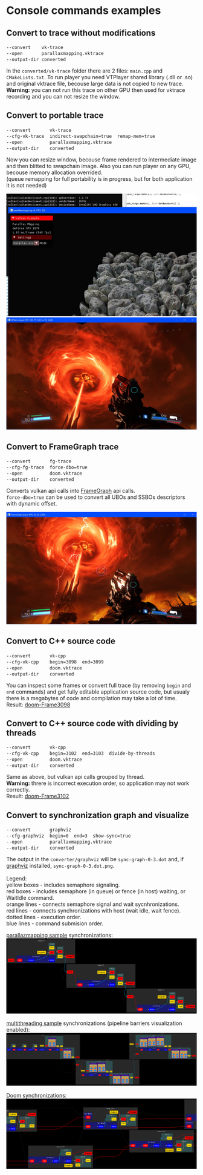 # Console commands examples

## Convert to trace without modifications
```
--convert    vk-trace
--open       parallaxmapping.vktrace
--output-dir converted
```
In the `converted/vk-trace` folder there are 2 files: `main.cpp` and `CMakeLists.txt`.
To run player you need VTPlayer shared library (.dll or .so) and original vktrace file, becouse large data is not copied to new trace.<br/>
**Warning:** you can not run this trace on other GPU then used for vktrace recording and you can not resize the window.


## Convert to portable trace
```
--convert       vk-trace
--cfg-vk-trace  indirect-swapchain=true  remap-mem=true
--open          parallaxmapping.vktrace
--output-dir    converted
```
Now you can resize window, becouse frame rendered to intermediate image and then blitted to swapchain image.
Also you can run player on any GPU, becouse memory allocation overrided.<br/>
(queue remapping for full portability is in progress, but for both application it is not needed)

![image](parallaxmapping-1.jpg)
![image](doom-vk.jpg)


## Convert to FrameGraph trace
```
--convert       fg-trace
--cfg-fg-trace  force-dbo=true
--open          doom.vktrace
--output-dir    converted
```
Converts vulkan api calls into [FrameGraph](https://github.com/azhirnov/FrameGraph) api calls.<br/>
`force-dbo=true` can be used to convert all UBOs and SSBOs descriptors with dynamic offset.

![image](doom-fg.jpg)


## Convert to C++ source code
```
--convert       vk-cpp
--cfg-vk-cpp    begin=3098  end=3099
--open          doom.vktrace
--output-dir    converted
```
You can inspect some frames or convert full trace (by removing `begin` and `end` commands) and get fully editable application source code, but usualy there is a megabytes of code and compilation may take a lot of time.<br/>
Result: [doom-Frame3098](doom-Frame3098.cpp.txt)


## Convert to C++ source code with dividing by threads
```
--convert       vk-cpp
--cfg-vk-cpp    begin=3102  end=3103  divide-by-threads
--open          doom.vktrace
--output-dir    converted
```
Same as above, but vulkan api calls grouped by thread.<br/>
**Warning:** threre is incorrect execution order, so application may not work correctly.<br/>
Result: [doom-Frame3102](doom-Frame3102.cpp.txt)


## Convert to synchronization graph and visualize
```
--convert       graphviz
--cfg-graphviz  begin=0  end=3  show-sync=true
--open          parallaxmapping.vktrace
--output-dir    converted
```
The output in the `converter/graphviz` will be `sync-graph-0-3.dot` and, if [graphviz](https://www.graphviz.org/) installed, `sync-graph-0-3.dot.png`.<br/>
<br/>
Legend:<br/>
yellow boxes - includes semaphore signaling.<br/>
red boxes - includes semaphore (in queue) or fence (in host) waiting, or WaitIdle command.<br/>
orange lines - connects semaphore signal and wait sycnhronizations.<br/>
red lines - connects synchronizations with host (wait idle, wait fence).<br/>
dotted lines - execution order.<br/>
blue lines - command submision order.<br/>

[parallazmapping sample](https://github.com/SaschaWillems/Vulkan/tree/master/examples/parallaxmapping) synchronizations:
![pm](parallaxmapping-syncgraph.png)

[multithreading sample](https://github.com/SaschaWillems/Vulkan/tree/master/examples/multithreading) synchronizations (pipeline barriers visualization enabled):
![mt](multithreading-syncgraph.png)

Doom synchronizations:
![doom](doom-syncgraph.png)
